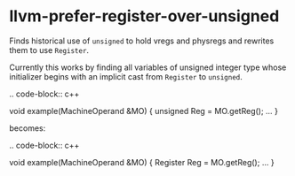 llvm-prefer-register-over-unsigned
==================================

Finds historical use of `unsigned` to hold vregs and physregs and
rewrites them to use `Register`.

Currently this works by finding all variables of unsigned integer type
whose initializer begins with an implicit cast from `Register` to
`unsigned`.

.. code-block:: c++

void example(MachineOperand &MO) { unsigned Reg = MO.getReg(); … }

becomes:

.. code-block:: c++

void example(MachineOperand &MO) { Register Reg = MO.getReg(); … }
